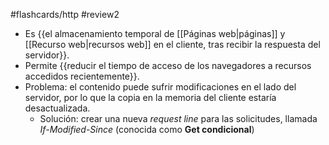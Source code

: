 #flashcards/http 
#review2

- Es {{el almacenamiento temporal de [[Páginas web|páginas]] y [[Recurso web|recursos web]] en el cliente, tras recibir la respuesta del servidor}}.
- Permite {{reducir el tiempo de acceso de los navegadores a recursos accedidos recientemente}}.
- Problema: el contenido puede sufrir modificaciones en el lado del servidor, por lo que la copia en la memoria del cliente estaría desactualizada.
	- Solución: crear una nueva _request line_ para las solicitudes, llamada _If-Modified-Since_ (conocida como **Get condicional**)